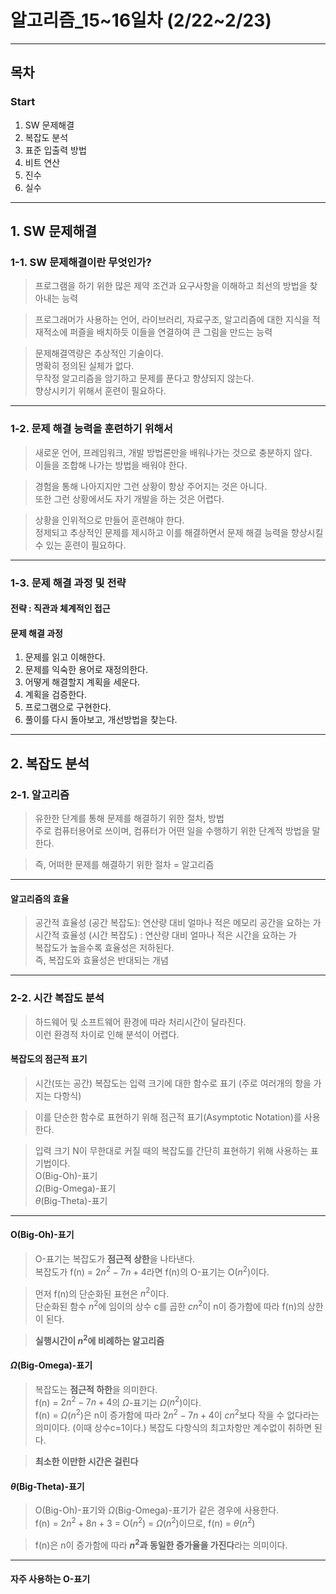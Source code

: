 # **알고리즘_15~16일차** (2/22~2/23)
 
---

## **목차**
### **Start**
1. SW 문제해결
2. 복잡도 분석 
3. 표준 입출력 방법 
4. 비트 연산 
5. 진수
6. 실수 

---

## **1. SW 문제해결**

### **1-1. SW 문제해결이란 무엇인가?** 
> 프로그램을 하기 위한 많은 제약 조건과 요구사항을 이해하고 최선의 방법을 찾아내는 능력

> 프로그래머가 사용하는 언어, 라이브러리, 자료구조, 알고리즘에 대한 지식을 적재적소에 퍼즐을 배치하듯 이들을 연결하여 큰 그림을 만드는 능력  

> 문제해결역량은 추상적인 기술이다.  
명확히 정의된 실체가 없다.  
무작정 알고리즘을 암기하고 문제를 푼다고 향샹되지 않는다.  
향상시키기 위해서 훈련이 필요하다.

---

### **1-2. 문제 해결 능력을 훈련하기 위해서**
> 새로운 언어, 프레임워크, 개발 방법론만을 배워나가는 것으로 충분하지 않다.  
이들을 조합해 나가는 방법을 배워야 한다.

> 경험을 통해 나아지지만 그런 상황이 항상 주어지는 것은 아니다.  
또한 그런 상황에서도 자기 개발을 하는 것은 어렵다.

> 상황을 인위적으로 만들어 훈련해야 한다.  
정제되고 추상적인 문제를 제시하고 이를 해결하면서 문제 해결 능력을 향상시킬 수 있는 훈련이 필요하다.

---

### **1-3. 문제 해결 과정 및 전략**
#### **전략** : 직관과 체계적인 접근

#### **문제 해결 과정**
1. 문제를 읽고 이해한다.
2. 문제를 익숙한 용어로 재정의한다.
3. 어떻게 해결할지 계획을 세운다.
4. 계획을 검증한다.
5. 프로그램으로 구현한다.
6. 풀이를 다시 돌아보고, 개선방법을 찾는다.

---




## **2. 복잡도 분석**

### **2-1. 알고리즘**
> 유한한 단계를 통해 문제를 해결하기 위한 절차, 방법  
주로 컴퓨터용어로 쓰이며, 컴퓨터가 어떤 일을 수행하기 위한 단계적 방법을 말한다.  

> 즉, 어떠한 문제를 해결하기 위한 절차 = 알고리즘

---

#### **알고리즘의 효율**
 
> 공간적 효율성 (공간 복잡도): 연산량 대비 얼마나 적은 메모리 공간을 요하는 가  
> 시간적 효율성 (시간 복잡도) : 연산량 대비 얼마나 적은 시간을 요하는 가  
> 복잡도가 높을수록 효율성은 저하된다.  
즉, 복잡도와 효율성은 반대되는 개념  

---

### **2-2. 시간 복잡도 분석**
> 하드웨어 및 소프트웨어 환경에 따라 처리시간이 달라진다.  
이런 환경적 차이로 인해 분석이 어렵다.

#### **복잡도의 점근적 표기**
> 시간(또는 공간) 복잡도는 입력 크기에 대한 함수로 표기 (주로 여러개의 항을 가지는 다항식)  

> 이를 단순한 함수로 표현하기 위해 점근적 표기(Asymptotic Notation)를 사용한다.  

> 입력 크기 N이 무한대로 커질 때의 복잡도를 간단히 표현하기 위해 사용하는 표기법이다.  
O(Big-Oh)-표기   
$\Omega$(Big-Omega)-표기   
$\theta$(Big-Theta)-표기

---

#### **O(Big-Oh)-표기**
> O-표기는 복잡도가 **점근적 상한**을 나타낸다.  
> 복잡도가 f(n) = $2n^2 -7n + 4$라면 f(n)의 O-표기는 O($n^2$)이다.  

> 먼저 f(n)의 단순화된 표현은 $n^2$이다.  
> 단순화된 함수 $n^2$에 임이의 상수 c를 곱한 $cn^2$이 n이 증가함에 따라 f(n)의 상한이 된다.  

> **실행시간이 $n^2$에 비례하는 알고리즘**



#### **$\Omega$(Big-Omega)-표기**
> 복잡도는 **점근적 하한**을 의미한다.  
> f(n) = $2n^2 -7n + 4$의 $\Omega$-표기는 $\Omega$($n^2$)이다.  
> f(n) = $\Omega$($n^2$)은 n이 증가함에 따라 $2n^2 -7n + 4$이 $cn^2$보다 작을 수 없다라는 의미이다. (이때 상수c=1이다.) 
> 복잡도 다항식의 최고차항만 계수없이 취하면 된다.  

> **최소한 이만한 시간은 걸린다**



#### **$\theta$(Big-Theta)-표기**
> O(Big-Oh)-표기와 $\Omega$(Big-Omega)-표기가 같은 경우에 사용한다.  
f(n) = $2n^2 + 8n + 3$ = O($n^2$) = $\Omega$($n^2$)이므로, f(n) = $\theta(n^2)$  

> f(n)은 n이 증가함에 따라 **$n^2$과 동일한 증가율을 가진다**라는 의미이다.

---

#### **자주 사용하는 O-표기**















